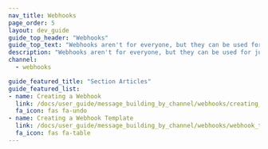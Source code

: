 ```yaml
---
nav_title: Webhooks
page_order: 5
layout: dev_guide
guide_top_header: "Webhooks"
guide_top_text: "Webhooks aren't for everyone, but they can be used for just about anything! Check out the articles below and get flexible with your sending!"
description: "Webhooks aren't for everyone, but they can be used for just about anything! Check out the articles linked here to get flexible with your sending!"
channel:
  - webhooks

guide_featured_title: "Section Articles"
guide_featured_list:
- name: Creating a Webhook
  link: /docs/user_guide/message_building_by_channel/webhooks/creating_a_webhook/
  fa_icon: fas fa-undo
- name: Creating a Webhook Template
  link: /docs/user_guide/message_building_by_channel/webhooks/webhook_template/
  fa_icon: fas fa-table
---
```

